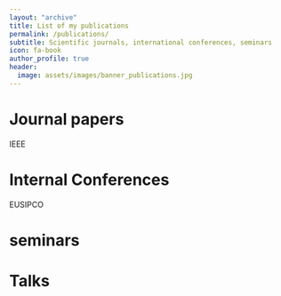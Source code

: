 ```yaml
---
layout: "archive"
title: List of my publications
permalink: /publications/
subtitle: Scientific journals, international conferences, seminars
icon: fa-book
author_profile: true
header:
  image: assets/images/banner_publications.jpg
---
```



# Journal papers
IEEE

# Internal Conferences
EUSIPCO

# seminars

# Talks
